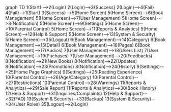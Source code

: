 graph TD
    1(Start) -->2(Login)
    2(Login)-->3{Success}
    2(Login)-->4{Fail}
    4{Fail}-->1(Start)
    3{Success}-->5(Home Screen)
    5(Home Screen)-->6(Book Management)
    5(Home Screen)-->7(User Management)
    5(Home Screen)-->8(Notification)
    5(Home Screen)-->9(Settings)
    5(Home Screen)-->10(Parental Control)
    5(Home Screen)-->11(Reports & Analytics)
    5(Home Screen)-->12(Help & Support)
    5(Home Screen)-->13(System & Security)
    5(Home Screen)-->35(Logout)
    6(Book Management)-->14(Category)
    6(Book Management)-->15(Detail)
    6(Book Management)-->16(Pages)
    6(Book Management)-->17(Audios)
    7(User Management)-->18(Users List)
    7(User Management)-->19(Puchases)
    7(User Management)-->20(Feedbacks)
    8(Notification)-->21(New Books)
    8(Notification)-->22(Updates)
    8(Notification)-->23(Promotions)
    8(Notification)-->24(History)
    9(Settings)-->25(Home Page Graphics)
    9(Settings)-->25(Reading Experience)
    10(Parental Control)-->26(Age/Category)
    10(Parental Control)-->27(Restrictions)
    10(Parental Control)-->28(Warnings)
    11(Reports & Analytics)-->29(Sale Report)
    11(Reports & Analytics)-->30(Book History)
    12(Help & Support)-->31(Inquiries/Complaints)
    12(Help & Support)-->32(FAQ)
    13(System & Security)-->33(Backup)
    13(System & Security)-->34(User Roles)
    35(Logout)-->2(Login)
